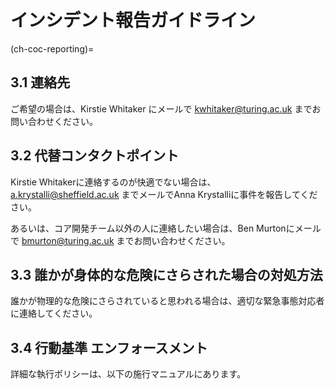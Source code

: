 # インシデント報告ガイドライン

(ch-coc-reporting)=
## 3.1 連絡先

ご希望の場合は、Kirstie Whitaker にメールで [kwhitaker@turing.ac.uk](mailto:kwhitaker@turing.ac.uk) までお問い合わせください。

## 3.2 代替コンタクトポイント

Kirstie Whitakerに連絡するのが快適でない場合は、 [a.krystalli@sheffield.ac.uk](mailto:a.krystalli@sheffield.ac.uk) までメールでAnna Krystalliに事件を報告してください。

あるいは、コア開発チーム以外の人に連絡したい場合は、Ben Murtonにメールで [bmurton@turing.ac.uk](mailto:bmurton@turing.ac.uk) までお問い合わせください。

## 3.3 誰かが身体的な危険にさらされた場合の対処方法

誰かが物理的な危険にさらされていると思われる場合は、適切な緊急事態対応者に連絡してください。

## 3.4 行動基準 エンフォースメント

詳細な執行ポリシーは、以下の施行マニュアルにあります。
